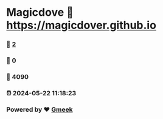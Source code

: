 # Magicdove :link: https://magicdover.github.io 
### :page_facing_up: [2](https://magicdover.github.io/tag.html) 
### :speech_balloon: 0 
### :hibiscus: 4090 
### :alarm_clock: 2024-05-22 11:18:23 
### Powered by :heart: [Gmeek](https://github.com/Meekdai/Gmeek)
